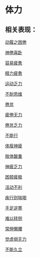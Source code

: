 # 体力## 相关表现： [动履之困倦](https://www.gmzyjc.com/search/result?wd=动履之困倦)[神倦喜卧](https://www.gmzyjc.com/search/result?wd=神倦喜卧)[容易疲惫](https://www.gmzyjc.com/search/result?wd=容易疲惫)[精力疲惫](https://www.gmzyjc.com/search/result?wd=精力疲惫)[运动乏力](https://www.gmzyjc.com/search/result?wd=运动乏力)[不耐思维](https://www.gmzyjc.com/search/result?wd=不耐思维)[倦怠](https://www.gmzyjc.com/search/result?wd=倦怠)[疲倦无力](https://www.gmzyjc.com/search/result?wd=疲倦无力)[倦怠乏力](https://www.gmzyjc.com/search/result?wd=倦怠乏力)[不能行](https://www.gmzyjc.com/search/result?wd=不能行)[体瘦神疲](https://www.gmzyjc.com/search/result?wd=体瘦神疲)[肢体酸重](https://www.gmzyjc.com/search/result?wd=肢体酸重)[神疲乏力](https://www.gmzyjc.com/search/result?wd=神疲乏力)[困顿疲极](https://www.gmzyjc.com/search/result?wd=困顿疲极)[活动不利](https://www.gmzyjc.com/search/result?wd=活动不利)[疾行则喘喝](https://www.gmzyjc.com/search/result?wd=疾行则喘喝)[手足逆寒](https://www.gmzyjc.com/search/result?wd=手足逆寒)[难以转侧](https://www.gmzyjc.com/search/result?wd=难以转侧)[常伸懒腰](https://www.gmzyjc.com/search/result?wd=常伸懒腰)[觉虚弱无力](https://www.gmzyjc.com/search/result?wd=觉虚弱无力)[不能久立](https://www.gmzyjc.com/search/result?wd=不能久立)